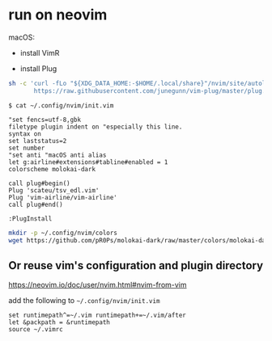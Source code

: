 # run on neovim

macOS:
 - install VimR

 - install Plug

```bash
sh -c 'curl -fLo "${XDG_DATA_HOME:-$HOME/.local/share}"/nvim/site/autoload/plug.vim --create-dirs \
       https://raw.githubusercontent.com/junegunn/vim-plug/master/plug.vim'

```

```
$ cat ~/.config/nvim/init.vim 

"set fencs=utf-8,gbk
filetype plugin indent on "especially this line.
syntax on
set laststatus=2
set number
"set anti "macOS anti alias
let g:airline#extensions#tabline#enabled = 1
colorscheme molokai-dark

call plug#begin()
Plug 'scateu/tsv_edl.vim'
Plug 'vim-airline/vim-airline'
call plug#end()

```

```
:PlugInstall
```

```bash
mkdir -p ~/.config/nvim/colors
wget https://github.com/pR0Ps/molokai-dark/raw/master/colors/molokai-dark.vim
```

## Or reuse vim's configuration and plugin directory

<https://neovim.io/doc/user/nvim.html#nvim-from-vim>

add the following to `~/.config/nvim/init.vim`

```vim
set runtimepath^=~/.vim runtimepath+=~/.vim/after
let &packpath = &runtimepath
source ~/.vimrc
```
